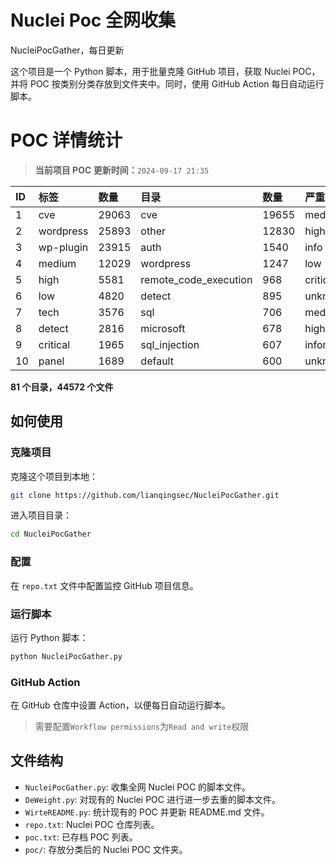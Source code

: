 # Nuclei Poc 全网收集
NucleiPocGather，每日更新

这个项目是一个 Python 脚本，用于批量克隆 GitHub 项目，获取 Nuclei POC，并将 POC 按类别分类存放到文件夹中。同时，使用 GitHub Action 每日自动运行脚本。
# POC 详情统计

> **当前项目 POC 更新时间：**`2024-09-17 21:35`

| ID | 标签      | 数量 | 目录       | 数量 | 严重性   | 数量 |
|:---| :-------- | :--- | :--------- | :--- | :------- | :--- |
| 1 | cve | 29063 | cve | 19655 | medium | 15557 |
| 2 | wordpress | 25893 | other | 12830 | high | 10579 |
| 3 | wp-plugin | 23915 | auth | 1540 | info | 8191 |
| 4 | medium | 12029 | wordpress | 1247 | low | 5862 |
| 5 | high | 5581 | remote_code_execution | 968 | critical | 4741 |
| 6 | low | 4820 | detect | 895 | unknown | 62 |
| 7 | tech | 3576 | sql | 706 | meduim | 5 |
| 8 | detect | 2816 | microsoft | 678 | hight | 4 |
| 9 | critical | 1965 | sql_injection | 607 | informative | 4 |
| 10 | panel | 1689 | default | 600 | unknnown | 1 |

**81 个目录，44572 个文件**
## 如何使用

### 克隆项目

克隆这个项目到本地：

```bash
git clone https://github.com/lianqingsec/NucleiPocGather.git
```

进入项目目录：

```bash
cd NucleiPocGather
```

### 配置

在 `repo.txt` 文件中配置监控 GitHub 项目信息。

### 运行脚本

运行 Python 脚本：

```bash
python NucleiPocGather.py
```

### GitHub Action

在 GitHub 仓库中设置 Action，以便每日自动运行脚本。

> 需要配置`Workflow permissions`为`Read and write`权限

## 文件结构

- `NucleiPocGather.py`: 收集全网 Nuclei POC 的脚本文件。
- `DeWeight.py`: 对现有的 Nuclei POC 进行进一步去重的脚本文件。
- `WirteREADME.py`: 统计现有的 POC 并更新 README.md 文件。
- `repo.txt`: Nuclei POC 仓库列表。
- `poc.txt`: 已存档 POC 列表。
- `poc/`: 存放分类后的 Nuclei POC 文件夹。

